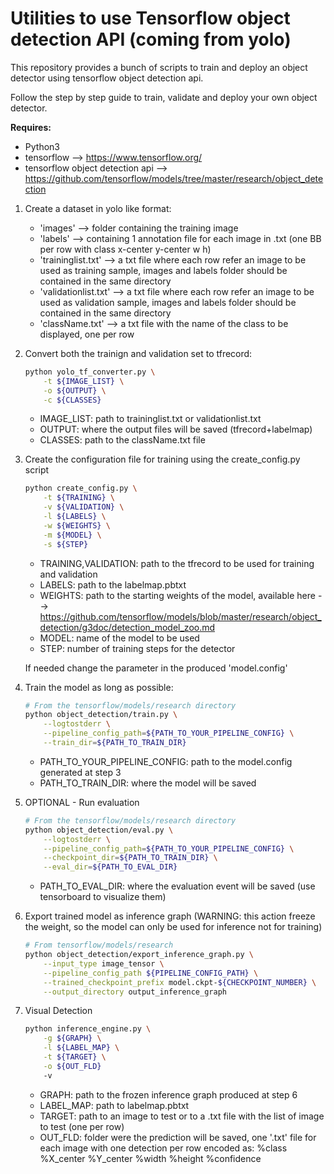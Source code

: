 # Utilities to use Tensorflow object detection API (coming from yolo)

This repository provides a bunch of scripts to train and deploy an object detector using tensorflow object detection api.

Follow the step by step guide to train, validate and deploy your own object detector.

**Requires:**

+ Python3
+ tensorflow --> https://www.tensorflow.org/
+ tensorflow object detection api --> https://github.com/tensorflow/models/tree/master/research/object_detection

1. Create a dataset in yolo like format: 

    + 'images' --> folder containing the training image
    + 'labels' --> containing 1 annotation file for each image in .txt (one BB per row with class x-center y-center w h) 
    + 'traininglist.txt' --> a txt file where each row refer an image to be used as training sample, images and labels folder should be contained in the same directory
    + 'validationlist.txt' --> a txt file where each row refer an image to be used as validation sample, images and labels folder should be contained in the same directory
    + 'className.txt' --> a txt file with the name of the class to be displayed, one per row

1. Convert both the trainign and validation set to tfrecord:

    ``` bash
    python yolo_tf_converter.py \
        -t ${IMAGE_LIST} \
        -o ${OUTPUT} \
        -c ${CLASSES}
    ```
    + IMAGE_LIST: path to traininglist.txt or validationlist.txt
    + OUTPUT: where the output files will be saved (tfrecord+labelmap)
    + CLASSES: path to the className.txt file

1. Create the configuration file for training using the create_config.py script

    ``` bash
    python create_config.py \
        -t ${TRAINING} \
        -v ${VALIDATION} \
        -l ${LABELS} \
        -w ${WEIGHTS} \
        -m ${MODEL} \
        -s ${STEP}
    ```
    + TRAINING,VALIDATION: path to the tfrecord to be used for training and validation
    + LABELS: path to the labelmap.pbtxt
    + WEIGHTS: path to the starting weights of the model, available here --> <https://github.com/tensorflow/models/blob/master/research/object_detection/g3doc/detection_model_zoo.md>
    + MODEL: name of the model to be used
    + STEP: number of training steps for the detector

    If needed change the parameter in the produced 'model.config'

1. Train the model as long as possible:

    ``` bash
    # From the tensorflow/models/research directory
    python object_detection/train.py \
        --logtostderr \
        --pipeline_config_path=${PATH_TO_YOUR_PIPELINE_CONFIG} \
        --train_dir=${PATH_TO_TRAIN_DIR}
    ```
    + PATH_TO_YOUR_PIPELINE_CONFIG: path to the model.config generated at step 3
    + PATH_TO_TRAIN_DIR: where the model will be saved

1. OPTIONAL - Run evaluation

    ```bash
    # From the tensorflow/models/research directory
    python object_detection/eval.py \
        --logtostderr \
        --pipeline_config_path=${PATH_TO_YOUR_PIPELINE_CONFIG} \
        --checkpoint_dir=${PATH_TO_TRAIN_DIR} \
        --eval_dir=${PATH_TO_EVAL_DIR}
    ```
    + PATH_TO_EVAL_DIR: where the evaluation event will be saved (use tensorboard to visualize them)

1. Export trained model as inference graph (WARNING: this action freeze the weight, so the model can only be used for inference not for training)

    ``` bash
    # From tensorflow/models/research
    python object_detection/export_inference_graph.py \
        --input_type image_tensor \
        --pipeline_config_path ${PIPELINE_CONFIG_PATH} \
        --trained_checkpoint_prefix model.ckpt-${CHECKPOINT_NUMBER} \
        --output_directory output_inference_graph
    ```

1. Visual Detection 

    ``` bash
    python inference_engine.py \
        -g ${GRAPH} \
        -l ${LABEL_MAP} \
        -t ${TARGET} \
        -o ${OUT_FLD}
        -v
    ```

    + GRAPH: path to the frozen inference graph produced at step 6
    + LABEL_MAP: path to labelmap.pbtxt
    + TARGET: path to an image to test or to a .txt file with the list of image to test (one per row)
    + OUT_FLD: folder were the prediction will be saved, one '.txt' file for each image with one detection per row encoded as: %class %X_center %Y_center %width %height %confidence
